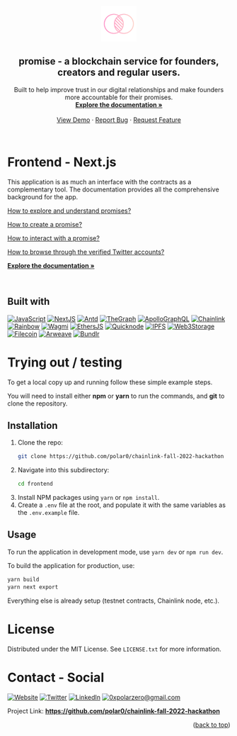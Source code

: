 <a name="readme-top"></a>

<!-- PROJECT LOGO -->
<br />
<div align="center">
  <a href="https://github.com/polar0/chainlink-fall-2022-hackathon">
    <img src="../resources/asset/logo.svg" alt="Logo" width="80" height="80">
  </a>

<h2 align="center"><b>promise</b> - a blockchain service for founders, creators and regular users.</h3>

  <p align="center">
    Built to help improve trust in our digital relationships and make founders more accountable for their promises.
    <br />
    <a href="https://docs.usepromise.xyz/"><strong>Explore the documentation »</strong></a>
    <br /><br />
    <a href="https://usepromise.xyz/">View Demo</a>
    ·
    <a href="https://github.com/polar0/chainlink-fall-2022-hackathon/tree/main/frontend/issues">Report Bug</a>
    ·
    <a href="https://github.com/polar0/chainlink-fall-2022-hackathon/tree/main/frontend/issues">Request Feature</a>
  </p>
</div>

<br />

<!-- ABOUT THE PROJECT -->

# Frontend - Next.js

This application is as much an interface with the contracts as a complementary tool. The documentation provides all the comprehensive background for the app.

<a href='https://docs.usepromise.xyz/how-to-use/exploring-promises'>How to explore and understand promises?</a>

<a href='https://docs.usepromise.xyz/how-to-use/creating-a-promise'>How to create a promise?</a>

<a href='https://docs.usepromise.xyz/how-to-use/interacting-with-promises'>How to interact with a promise?</a>

<a href='https://docs.usepromise.xyz/how-to-use/verifying-a-twitter-account'>How to browse through the verified Twitter accounts?</a>

<a href="https://docs.usepromise.xyz/"><strong>Explore the documentation »</strong></a>

<br />

## Built with

[![JavaScript]](https://developer.mozilla.org/fr/docs/Web/JavaScript)
[![NextJS]](https://nextjs.org/)
[![Antd]](https://ant.design/)
[![TheGraph]](https://thegraph.com/en/)
[![ApolloGraphQL]](https://www.apollographql.com/)
[![Chainlink]](https://chain.link/)
[![Rainbow]](https://www.rainbowkit.com/)
[![Wagmi]](https://wagmi.sh/)
[![EthersJS]](https://docs.ethers.io/v5/)
[![Quicknode]](https://www.quicknode.com/)
[![IPFS]](https://ipfs.tech/)
[![Web3Storage]](https://web3.storage/)
[![Filecoin]](https://filecoin.io/)
[![Arweave]](https://www.arweave.org/)
[![Bundlr]](https://bundlr.network/)

<!-- GETTING STARTED -->

<!----><a id="testing"></a>

# Trying out / testing

<p>To get a local copy up and running follow these simple example steps.</p>
<p>You will need to install either <strong>npm</strong> or <strong>yarn</strong> to run the commands, and <strong>git</strong> to clone the repository.</p>

## Installation

1. Clone the repo:
   ```sh
   git clone https://github.com/polar0/chainlink-fall-2022-hackathon
   ```
2. Navigate into this subdirectory:
   ```sh
   cd frontend
   ```
3. Install NPM packages using `yarn` or `npm install`.
4. Create a `.env` file at the root, and populate it with the same variables as the `.env.example` file.

## Usage

To run the application in development mode, use `yarn dev` or `npm run dev`.

To build the application for production, use:

```sh
yarn build
yarn next export
```

Everything else is already setup (testnet contracts, Chainlink node, etc.).

# License

Distributed under the MIT License. See `LICENSE.txt` for more information.

<!----><a id="contact"></a>

# Contact - Social

[![Website][website]](https://polarzero.xyz/)
[![Twitter][twitter]](https://twitter.com/0xpolarzero/)
[![LinkedIn][linkedin]](https://www.linkedin.com/in/antton-lepretre/)
[![0xpolarzero@gmail.com][email]](mailto:0xpolarzero@gmail.com)

Project Link: <strong><a href="https://github.com/polar0/chainlink-fall-2022-hackathon">https://github.com/polar0/chainlink-fall-2022-hackathon</a></strong>

<p align="right">(<a href="#readme-top">back to top</a>)</p>

<!-- MARKDOWN LINKS & IMAGES -->
<!-- https://www.markdownguide.org/basic-syntax/#reference-style-links -->

[website]: https://img.shields.io/badge/website-000000?style=for-the-badge&logo=About.me&logoColor=white
[twitter]: https://img.shields.io/badge/Twitter-1DA1F2?style=for-the-badge&logo=twitter&logoColor=white
[linkedin]: https://img.shields.io/badge/LinkedIn-0077B5?style=for-the-badge&logo=linkedin&logoColor=white
[email]: https://img.shields.io/badge/0xpolarzero@gmail.com-D14836?style=for-the-badge&logo=gmail&logoColor=white
[solidity]: https://custom-icon-badges.demolab.com/badge/Solidity-3C3C3D?style=for-the-badge&logo=solidity&logoColor=white
[chainlink]: https://img.shields.io/badge/Chainlink-375BD2.svg?style=for-the-badge&logo=Chainlink&logoColor=white
[javascript]: https://img.shields.io/badge/JavaScript-F7DF1E.svg?style=for-the-badge&logo=JavaScript&logoColor=black
[nodejs]: https://img.shields.io/badge/Node.js-339933.svg?style=for-the-badge&logo=nodedotjs&logoColor=white
[ethersjs]: https://custom-icon-badges.demolab.com/badge/Ethers.js-29349A?style=for-the-badge&logo=ethers&logoColor=white
[hardhat]: https://custom-icon-badges.demolab.com/badge/Hardhat-181A1F?style=for-the-badge&logo=hardhat
[chai]: https://img.shields.io/badge/Chai-A30701.svg?style=for-the-badge&logo=Chai&logoColor=white
[nextjs]: https://img.shields.io/badge/next.js-000000?style=for-the-badge&logo=nextdotjs&logoColor=white
[ipfs]: https://img.shields.io/badge/IPFS-0A1B2B?style=for-the-badge&logo=ipfs&logoColor=white
[rainbow]: https://custom-icon-badges.demolab.com/badge/Rainbowkit-032463?style=for-the-badge&logo=rainbow
[wagmi]: https://custom-icon-badges.demolab.com/badge/Wagmi-1C1B1B?style=for-the-badge&logo=wagmi
[antd]: https://img.shields.io/badge/Ant%20Design-0170FE.svg?style=for-the-badge&logo=Ant-Design&logoColor=white
[thegraph]: https://custom-icon-badges.demolab.com/badge/TheGraph-0C0A1C?style=for-the-badge&logo=thegraph&logoColor=white
[apollographql]: https://img.shields.io/badge/Apollo%20GraphQL-311C87.svg?style=for-the-badge&logo=Apollo-GraphQL&logoColor=white
[aws]: https://img.shields.io/badge/AWS%20Lambda-FF9900.svg?style=for-the-badge&logo=AWS-Lambda&logoColor=white
[polygon]: https://custom-icon-badges.demolab.com/badge/Polygon-7342DC?style=for-the-badge&logo=polygon&logoColor=white
[web3storage]: https://custom-icon-badges.demolab.com/badge/Web3%20Storage-3C3CC8?style=for-the-badge&logo=web3storage&logoColor=white
[filecoin]: https://custom-icon-badges.demolab.com/badge/Filecoin-3F8EF7?style=for-the-badge&logo=filecoin-
[quicknode]: https://custom-icon-badges.demolab.com/badge/Quicknode-49A1D1?style=for-the-badge&logo=quicknode-&logoColor=white
[arweave]: https://custom-icon-badges.demolab.com/badge/Arweave-222326?style=for-the-badge&logo=arweave-
[bundlr]: https://custom-icon-badges.demolab.com/badge/Bundlr-CEE1E4?style=for-the-badge&logo=bundlr&logoColor=black

